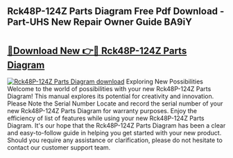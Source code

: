 ## Rck48P-124Z Parts Diagram Free Pdf Download - Part-UHS New Repair Owner Guide BA9iY

# <h2><a href="http://dfn1y7r.blite.top/?on=Rck48P-124Z+Parts+Diagram">🔗Download New 👉🔴 Rck48P-124Z Parts Diagram</a></h2>

[![Rck48P-124Z Parts Diagram download](https://i.imgur.com/lujVjoI.png)](http://dfn1y7r.blite.top/?on=Rck48P-124Z+Parts+Diagram)
Exploring New Possibilities Welcome to the world of possibilities with your new Rck48P-124Z Parts Diagram! This manual explores its potential for creativity and innovation. Please Note the Serial Number Locate and record the serial number of your new Rck48P-124Z Parts Diagram for warranty purposes. Enjoy the efficiency of list of features while using your new Rck48P-124Z Parts Diagram. It's our hope that the Rck48P-124Z Parts Diagram has been a clear and easy-to-follow guide in helping you get started with your new product. Should you require any assistance or clarification, please do not hesitate to contact our customer support team.
